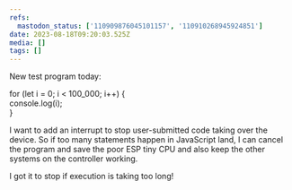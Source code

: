```yaml
---
refs:
  mastodon_status: ['110909876045101157', '110910268945924851']
date: 2023-08-18T09:20:03.525Z
media: []
tags: []
---
```


<p>New test program today:</p><p>for (let i = 0; i &lt; 100_000; i++) {<br>  console.log(i);<br>}</p><p>I want to add an interrupt to stop user-submitted code taking over the device. So if too many statements happen in JavaScript land, I can cancel the program and save the poor ESP tiny CPU and also keep the other systems on the controller working.</p>

<p>I got it to stop if execution is taking too long!</p>
